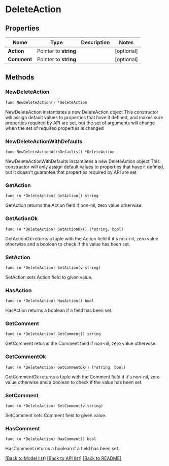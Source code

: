 # DeleteAction

## Properties

Name | Type | Description | Notes
------------ | ------------- | ------------- | -------------
**Action** | Pointer to **string** |  | [optional] 
**Comment** | Pointer to **string** |  | [optional] 

## Methods

### NewDeleteAction

`func NewDeleteAction() *DeleteAction`

NewDeleteAction instantiates a new DeleteAction object
This constructor will assign default values to properties that have it defined,
and makes sure properties required by API are set, but the set of arguments
will change when the set of required properties is changed

### NewDeleteActionWithDefaults

`func NewDeleteActionWithDefaults() *DeleteAction`

NewDeleteActionWithDefaults instantiates a new DeleteAction object
This constructor will only assign default values to properties that have it defined,
but it doesn't guarantee that properties required by API are set

### GetAction

`func (o *DeleteAction) GetAction() string`

GetAction returns the Action field if non-nil, zero value otherwise.

### GetActionOk

`func (o *DeleteAction) GetActionOk() (*string, bool)`

GetActionOk returns a tuple with the Action field if it's non-nil, zero value otherwise
and a boolean to check if the value has been set.

### SetAction

`func (o *DeleteAction) SetAction(v string)`

SetAction sets Action field to given value.

### HasAction

`func (o *DeleteAction) HasAction() bool`

HasAction returns a boolean if a field has been set.

### GetComment

`func (o *DeleteAction) GetComment() string`

GetComment returns the Comment field if non-nil, zero value otherwise.

### GetCommentOk

`func (o *DeleteAction) GetCommentOk() (*string, bool)`

GetCommentOk returns a tuple with the Comment field if it's non-nil, zero value otherwise
and a boolean to check if the value has been set.

### SetComment

`func (o *DeleteAction) SetComment(v string)`

SetComment sets Comment field to given value.

### HasComment

`func (o *DeleteAction) HasComment() bool`

HasComment returns a boolean if a field has been set.


[[Back to Model list]](../README.md#documentation-for-models) [[Back to API list]](../README.md#documentation-for-api-endpoints) [[Back to README]](../README.md)


